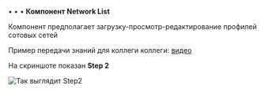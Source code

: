• • • __Компонент Network List <br/>__

Компонент предполагает загрузку-просмотр-редактирование профилей сотовых сетей<br/>

Пример передачи знаний для коллеги коллеги: [видео](https://www.youtube.com/watch?v=eBLpuNxcVzE&feature=youtu.be)
<br/> 

На скриншоте показан __Step 2__

![Так выглядит Step2](https://user-images.githubusercontent.com/20476754/212621204-1093ce85-aeda-40f9-a1f4-f5d1c5b2e43e.jpg)
